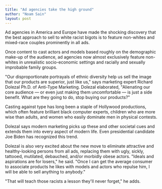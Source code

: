 ```yaml
---
title: "Ad agencies take the high ground"
author: "Noam Sain"
layout: post
---
```


Ad agencies in America and Europe have made the shocking discovery that the best approach to sell to white racist bigots is to feature non-whites and mixed-race couples prominently in all ads.

Once content to cast actors and models based roughly on the demographic make-up of the audience, ad agencies now almost exclusively feature non-whites in unrealistic socio-economic settings and racially and sexually improbable family groups.

"Our disproportionate portrayals of ethnic diversity help us sell the image that our products are superior, just like us," says marketing expert Richard Dolezal Ph.D. of Anti-Type Marketing. Dolezal elaborated, "Alienating our core audience — or even just making them uncomfortable — is just a side benefit. What are they going to do, stop buying our products?"

Casting against type has long been a staple of Hollywood productions, which often feature brilliant black computer experts, children who are more wise than adults, and women who easily dominate men in physical contests.

Dolezal says modern marketing picks up these and other societal cues and extends them into every aspect of modern life. Even presidential candidate Joe Biden has recognized this trend.

Dolezal is also very excited about the new move to eliminate attractive and healthy-looking persons from all ads, replacing them with ugly, sickly, tattooed, mutilated, debauched, and/or morbidly obese actors. "Ideals and aspirations are for losers," he said. "Once I can get the average consumer to associate products he likes with models and actors who repulse him, I will be able to sell anything to anybody."

"That will teach those racists a lesson they'll never forget," he adds.